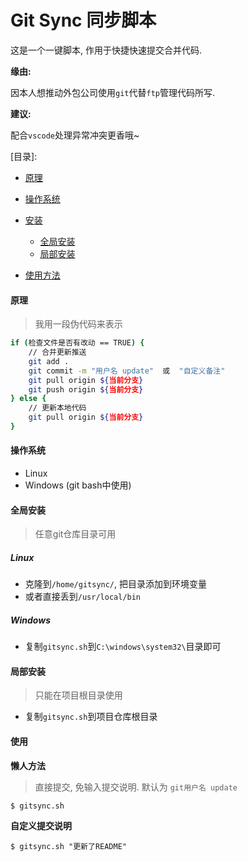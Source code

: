 # Git Sync 同步脚本

这是一个一键脚本, 作用于快捷快速提交合并代码.



**缘由:**

因本人想推动外包公司使用`git`代替`ftp`管理代码所写.





**建议:**

配合`vscode`处理异常冲突更香哦~





[目录]:

- [原理](####原理)

- [操作系统](####操作系统)
- [安装]()
  - [全局安装](####全局安装)
  - [局部安装](####局部安装)
- [使用方法](####使用方法)





#### 原理

> 我用一段伪代码来表示

```bash
if (检查文件是否有改动 == TRUE) {
	// 合并更新推送
	git add .
	git commit -m "用户名 update"  或  "自定义备注"
	git pull origin ${当前分支}
	git push origin ${当前分支}
} else {
	// 更新本地代码
	git pull origin ${当前分支}
}
```









#### 操作系统

- Linux 
- Windows (git bash中使用)









#### 全局安装

> 任意git仓库目录可用

##### Linux

- 克隆到`/home/gitsync/`, 把目录添加到环境变量
- 或者直接丢到`/usr/local/bin`

##### Windows

- 复制`gitsync.sh`到`C:\windows\system32\`目录即可









#### 局部安装

> 只能在项目根目录使用

- 复制`gitsync.sh`到项目仓库根目录








#### 使用

**懒人方法**

> 直接提交, 免输入提交说明.  默认为 `git用户名 update`

```shell
$ gitsync.sh
```





**自定义提交说明**

```shell
$ gitsync.sh "更新了README"
```



